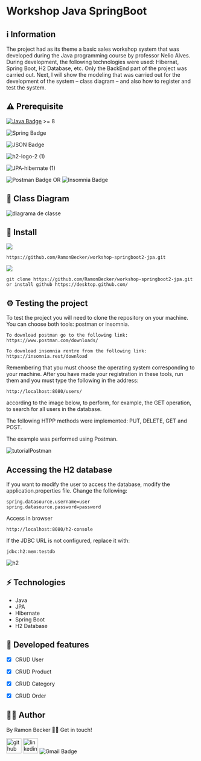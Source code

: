 # Workshop Java SpringBoot
 
## :information_source: Information 

The project had as its theme a basic sales workshop system that was developed during the Java programming course by professor Nelio Alves. During development, the following technologies were used: Hibernat, Spring Boot, H2 Database, etc. Only the BackEnd part of the project was carried out. Next, I will show the modeling that was carried out for the development of the system – class diagram – and also how to register and test the system.
## ⚠️ Prerequisite
[![Java Badge](https://img.shields.io/badge/Java-ED8B00?style=for-the-badge&logo=java&logoColor=white)](https://www.oracle.com/br/java/technologies/javase-downloads.html) >= 8 

![Spring Badge](https://img.shields.io/badge/Spring-6DB33F?style=for-the-badge&logo=spring&logoColor=white)

![JSON Badge](https://img.shields.io/badge/json-5E5C5C?style=for-the-badge&logo=json&logoColor=white)

![h2-logo-2 (1)](https://user-images.githubusercontent.com/44611131/136869740-c514d30e-d529-4167-a459-4fcd647cce19.png)


![JPA-hibernate (1)](https://user-images.githubusercontent.com/44611131/136869865-0e3d7476-5128-4471-8817-8df40315b970.jpg)

![Postman Badge](https://img.shields.io/badge/Postman-FF6C37?style=for-the-badge&logo=Postman&logoColor=white) OR ![Insomnia Badge](https://img.shields.io/badge/Insomnia-5849be?style=for-the-badge&logo=Insomnia&logoColor=white)

## 📌 Class Diagram

![diagrama de classe](https://user-images.githubusercontent.com/44611131/136870003-58a93012-4e1a-4c4d-b6f7-30f1ccb35222.PNG)


##  🔧 Install 


![](https://img.shields.io/badge/Linux-FCC624?style=for-the-badge&logo=linux&logoColor=black)


```
https://github.com/RamonBecker/workshop-springboot2-jpa.git
```

![](https://img.shields.io/badge/Windows-0078D6?style=for-the-badge&logo=windows&logoColor=white)
```
git clone https://github.com/RamonBecker/workshop-springboot2-jpa.git
or install github https://desktop.github.com/ 
```

## ⚙️ Testing the project


To test the project you will need to clone the repository on your machine. You can choose both tools: postman or insomnia.
```
To download postman go to the following link: https://www.postman.com/downloads/
```
```
To download insomnia rentre from the following link: https://insomnia.rest/download
```
Remembering that you must choose the operating system corresponding to your machine.
After you have made your registration in these tools, run them and you must type the following in the address: 
```
http://localhost:8080/users/ 
```
according to the image below, to perform, for example, the GET operation, to search for all users in the database.


The following HTPP methods were implemented: PUT, DELETE, GET and POST.

The example was performed using Postman.

![tutorialPostman](https://user-images.githubusercontent.com/44611131/136871854-29ef6c37-1a01-49c9-a1b2-2c384490c41b.PNG)


## Accessing the H2 database


If you want to modify the user to access the database, modify the application.properties file.
Change the following:
```
spring.datasource.username=user
spring.datasource.password=password
```

Access in browser
```
http://localhost:8080/h2-console
```
If the JDBC URL is not configured, replace it with:
```
jdbc:h2:mem:testdb
```
![h2](https://user-images.githubusercontent.com/44611131/137225410-277de0f7-cf7c-48b1-b9e4-9be2d5b4ff43.PNG)


## :zap: Technologies	

- Java
- JPA
- Hibernate
- Spring Boot
- H2 Database

## :memo: Developed features

- [x] CRUD User
- [x]  CRUD Product
- [x]  CRUD Category
- [x]  CRUD Order


## :technologist:	 Author

By Ramon Becker 👋🏽 Get in touch!



[<img src='https://cdn.jsdelivr.net/npm/simple-icons@3.0.1/icons/github.svg' alt='github' height='40'>](https://github.com/RamonBecker)  [<img src='https://cdn.jsdelivr.net/npm/simple-icons@3.0.1/icons/linkedin.svg' alt='linkedin' height='40'>](https://www.linkedin.com/in/https://www.linkedin.com/in/ramon-becker-da-silva-96b81b141//)
![Gmail Badge](https://img.shields.io/badge/-ramonbecker68@gmail.com-c14438?style=flat-square&logo=Gmail&logoColor=white&link=mailto:ramonbecker68@gmail.com)
